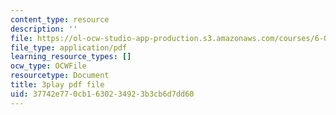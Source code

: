 ```yaml
---
content_type: resource
description: ''
file: https://ol-ocw-studio-app-production.s3.amazonaws.com/courses/6-042j-mathematics-for-computer-science-spring-2015/37742e770cb1630234923b3cb6d7dd60_51-b2mgZVNY.pdf
file_type: application/pdf
learning_resource_types: []
ocw_type: OCWFile
resourcetype: Document
title: 3play pdf file
uid: 37742e77-0cb1-6302-3492-3b3cb6d7dd60
---
```

